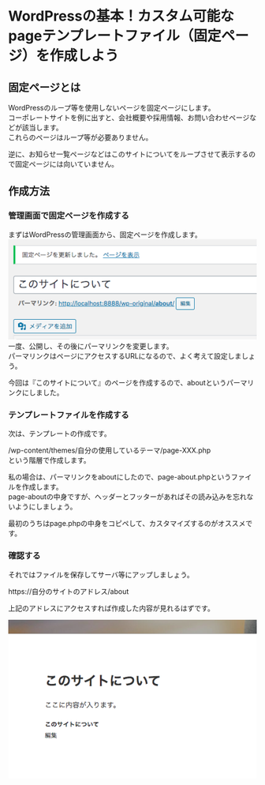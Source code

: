 # WordPressの基本！カスタム可能なpageテンプレートファイル（固定ページ）を作成しよう  

## 固定ページとは  
WordPressのループ等を使用しないページを固定ページにします。  
コーポレートサイトを例に出すと、会社概要や採用情報、お問い合わせページなどが該当します。  
これらのページはループ等が必要ありません。  

逆に、お知らせ一覧ページなどはこのサイトについてをループさせて表示するので固定ページには向いていません。  

## 作成方法  

### 管理画面で固定ページを作成する  
まずはWordPressの管理画面から、固定ページを作成します。  
![WordPressの管理画面からページを追加する](docs/img/実際のWordPressの管理画面.png)  
一度、公開し、その後にパーマリンクを変更します。  
パーマリンクはページにアクセスするURLになるので、よく考えて設定しましょう。  

今回は『このサイトについて』のページを作成するので、aboutというパーマリンクにしました。  

### テンプレートファイルを作成する  
次は、テンプレートの作成です。  

/wp-content/themes/自分の使用しているテーマ/page-XXX.php  
という階層で作成します。  

私の場合は、パーマリンクをaboutにしたので、page-about.phpというファイルを作成します。  
page-aboutの中身ですが、ヘッダーとフッターがあればその読み込みを忘れないようにしましょう。  

最初のうちはpage.phpの中身をコピペして、カスタマイズするのがオススメです。  

### 確認する  
それではファイルを保存してサーバ等にアップしましょう。  

https://自分のサイトのアドレス/about  

上記のアドレスにアクセスすれば作成した内容が見れるはずです。  

![実際の表示](docs/img/表示確認.png)  